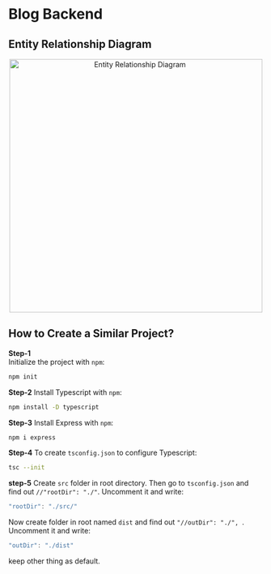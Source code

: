 # Blog Backend

## Entity Relationship Diagram

<!-- Center align and set a custom width for the image -->
<div align="center">
  <img src="https://i.ibb.co.com/SPh4619/blog-backend.png" alt="Entity Relationship Diagram" width="500">
</div>

## How to Create a Similar Project?

**Step-1**  
Initialize the project with `npm`:

```bash
npm init
```
**Step-2**
Install Typescript with `npm`:

```bash
npm install -D typescript
```
**Step-3**
Install Express with `npm`:

```bash
npm i express
```
**Step-4**
To create `tsconfig.json` to configure Typescript:

```bash
tsc --init
```
**step-5**
Create `src` folder in root directory. Then go to `tsconfig.json` and find out `//"rootDir": "./"`. Uncomment it and write:

```typescript
"rootDir": "./src/"
```
Now create folder in root named `dist` and find out `"//outDir": "./", `. Uncomment it and write:
```typescript
"outDir": "./dist"
```
keep other thing as default.
